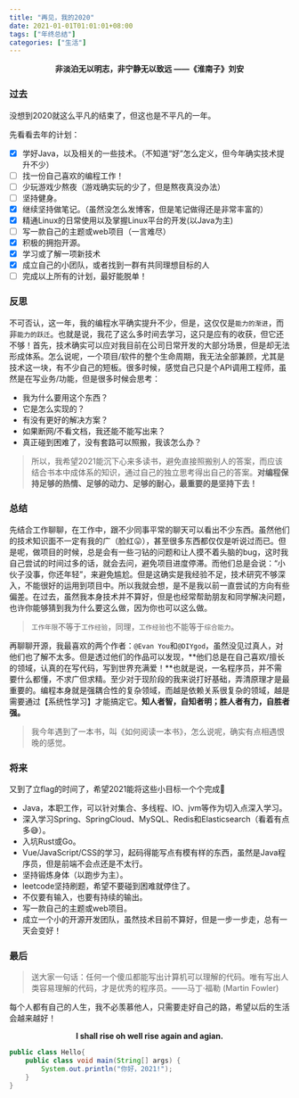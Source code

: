 ```yaml
---
title: "再见，我的2020"
date: 2021-01-01T01:01:01+08:00
tags: ["年终总结"]
categories: ["生活"]
---
```

<center><B>非淡泊无以明志，非宁静无以致远	——《淮南子》刘安</B></center>

### 过去

没想到2020就这么平凡的结束了，但这也是不平凡的一年。

先看看去年的计划：

- [x] 学好Java，以及相关的一些技术。（不知道“好”怎么定义，但今年确实技术提升不少）
- [ ] 找一份自己喜欢的编程工作！
- [ ] 少玩游戏少熬夜（游戏确实玩的少了，但是熬夜真没办法）
- [ ] 坚持健身。
- [x] 继续坚持做笔记。（虽然没怎么发博客，但是笔记做得还是非常丰富的）
- [x] 精通Linux的日常使用以及掌握Linux平台的开发(以Java为主)
- [ ] 写一款自己的主题或web项目（一言难尽）
- [x] 积极的拥抱开源。
- [x] 学习或了解一项新技术
- [x] 成立自己的小团队，或者找到一群有共同理想目标的人
- [ ] 完成以上所有的计划，最好能脱单！

### 反思

不可否认，这一年，我的编程水平确实提升不少，但是，这仅仅是`能力的渐进`，而非`能力的跃迁`。也就是说，我花了这么多时间去学习，这只是应有的收获，但它还不够！首先，技术确实可以应对我目前在公司日常开发的大部分场景，但是却无法形成体系。怎么说呢，一个项目/软件的整个生命周期，我无法全部兼顾，尤其是技术这一块，有不少自己的短板。很多时候，感觉自己只是个API调用工程师，虽然是在写业务/功能，但是很多时候会思考：

* 我为什么要用这个东西？
* 它是怎么实现的？
* 有没有更好的解决方案？
* 如果断网/不看文档，我还能不能写出来？
* 真正碰到困难了，没有套路可以照搬，我该怎么办？

> 所以，我希望2021能沉下心来多读书，避免直接照搬别人的答案，而应该结合书本中成体系的知识，通过自己的独立思考得出自己的答案。**对编程保持足够的热情、足够的动力、足够的耐心，最重要的是坚持下去！**

### 总结

先结合工作聊聊，在工作中，跟不少同事平常的聊天可以看出不少东西。虽然他们的技术知识面不一定有我的广（脸红😛），甚至很多东西都仅仅是听说过而已。但是呢，做项目的时候，总是会有一些刁钻的问题和让人摸不着头脑的bug，这时我自己尝试的时间过多的话，就会去问，避免项目进度停滞。而他们总是会说：“小伙子没事，你还年轻”，来避免尴尬。但是这确实是我经验不足，技术研究不够深入，不能很好的运用到项目中。所以我就会想，是不是我以前一直尝试的方向有些偏差。在过去，虽然我本身技术并不算好，但是也经常帮助朋友和同学解决问题，也许你能够猜到我为什么要这么做，因为你也可以这么做。

> `工作年限`不等于`工作经验`，同理，`工作经验`也不能等于`综合能力`。

再聊聊开源，我最喜欢的两个作者：`@Evan You`和`@DIYgod`，虽然没见过真人，对他们也了解不太多。但是透过他们的作品可以发现，**他们总是在自己喜欢/擅长的领域，认真的在写代码，写到世界充满爱！**也就是说，一名程序员，并不需要什么都懂，不求广但求精。至少对于现阶段的我来说打好基础，弄清原理才是最重要的。编程本身就是强耦合性的复杂领域，而越是依赖关系很复杂的领域，越是需要通过【系统性学习】才能搞定它。**知人者智，自知者明；胜人者有力，自胜者强。**

> 我今年遇到了一本书，叫《如何阅读一本书》，怎么说呢，确实有点相遇恨晚的感觉。

### 将来

又到了立flag的时间了，希望2021能将这些小目标一个个完成💪

* Java，本职工作，可以针对集合、多线程、IO、jvm等作为切入点深入学习。
* 深入学习Spring、SpringCloud、MySQL、Redis和Elasticsearch（看着有点多😅）。
* 入坑Rust或Go。
* Vue/JavaScript/CSS的学习，起码得能写点有模有样的东西，虽然是Java程序员，但是前端不会点还是不太行。
* 坚持锻炼身体（以跑步为主）。
* leetcode坚持刷题，希望不要碰到困难就停住了。
* 不仅要有输入，也要有持续的输出。
* 写一款自己的主题或web项目。
* 成立一个小的开源开发团队，虽然技术目前不算好，但是一步一步走，总有一天会变好！

### 最后

> 送大家一句话：任何一个傻瓜都能写出计算机可以理解的代码。唯有写出人类容易理解的代码，才是优秀的程序员。——马丁·福勒 (Martin Fowler)

每个人都有自己的人生，我不必羡慕他人，只需要走好自己的路，希望以后的生活会越来越好！

<center><b>I shall rise oh well rise again and agian.</b></center>

```java
public class Hello{
    public class void main(String[] args) {
    	System.out.println("你好，2021!");
    }
}
```
